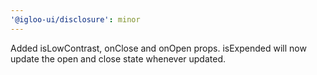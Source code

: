 ```yaml
---
'@igloo-ui/disclosure': minor
---
```


Added isLowContrast, onClose and onOpen props. isExpended will now update the open and close state whenever updated.
